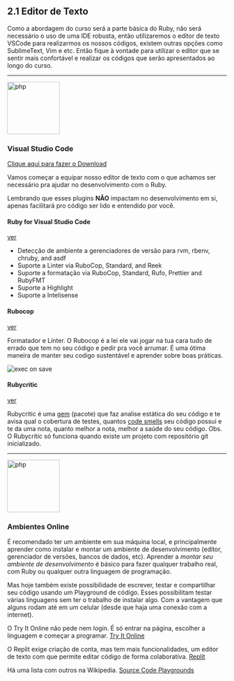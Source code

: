 
## 2.1 Editor de Texto

  

Como a abordagem do curso será a parte básica do Ruby, não será necessário o uso de uma IDE robusta, então utilizaremos o editor de texto VSCode para realizarmos os nossos códigos, existem outras opções como SublimeText, Vim e etc. Então fique à vontade para utilizar o editor que se sentir mais confortável e realizar os códigos que serão apresentados ao longo do curso.

  

<hr>

<img  src="https://user-images.githubusercontent.com/674621/71187801-14e60a80-2280-11ea-94c9-e56576f76baf.png"  alt="php"  width="120">

  

### Visual Studio Code

  

<a  href="https://code.visualstudio.com/download"> Clique aqui para fazer o Download </a>

  

Vamos começar a equipar nosso editor de texto com o que achamos ser necessário pra ajudar no desenvolvimento com o Ruby.

Lembrando que esses plugins **NÃO** impactam no desenvolvimento em si, apenas facilitará pro código ser lido e entendido por você.

  

#### Ruby for Visual Studio Code  
[ver](https://marketplace.visualstudio.com/items?itemName=rebornix.Ruby)

-   Detecção de ambiente a gerenciadores de versão para rvm, rbenv, chruby, and asdf
-   Suporte a Linter via RuboCop, Standard, and Reek
-   Suporte a formatação via RuboCop, Standard, Rufo, Prettier and RubyFMT
-   Suporte a Highlight
-   Suporte a Intelisense
  

#### Rubocop
[ver](https://marketplace.visualstudio.com/items?itemName=misogi.ruby-rubocop)

  Formatador e Linter. O Rubocop é a lei ele vai jogar na tua cara tudo de errado que tem no seu código e pedir pra você arrumar. É uma ótima maneira de manter seu codigo sustentável e aprender sobre boas práticas.

![exec on save](https://github.com/misogi/vscode-ruby-rubocop/raw/master/images/onsave.gif)
#### Rubycritic
[ver](https://github.com/whitesmith/rubycritic)

Rubycritic é uma [gem](https://pt.wikipedia.org/wiki/RubyGems) (pacote) que faz analise estática do seu código e te avisa qual o cobertura de testes, quantos [code smells](https://en.wikipedia.org/wiki/Code_smell) seu código possui e te da uma nota, quanto melhor a nota, melhor a saúde do seu código. Obs. O Rubycritic só funciona quando existe um projeto com repositório git inicializado.

 
<hr>

<img  src="../images/phpstorm.png"  alt="php"  width="120">

 
### Ambientes Online

  

É recomendado ter um ambiente em sua máquina local, e principalmente aprender como instalar e montar um ambiente de desenvolvimento (editor, gerenciador de versões, bancos de dados, etc). Aprender a _montar seu ambiente de desenvolvimento_ é básico para fazer qualquer trabalho real, com Ruby ou qualquer outra linguagem de programação.

  

Mas hoje também existe possibilidade de escrever, testar e compartilhar seu código usando um Playground de código. Esses possibilitam testar várias linguagens sem ter o trabalho de instalar algo. Com a vantagem que alguns rodam até em um celular (desde que haja uma conexão com a internet).

  

O Try It Online não pede nem login. É só entrar na página, escolher a linguagem e começar a programar. [Try It Online](https://tio.run)

  

O Replit exige criação de conta, mas tem mais funcionalidades, um editor de texto com que permite editar código de forma colaborativa. [Replit](https://repl.it)

  

Há uma lista com outros na Wikipedia. [Source Code Playgrounds](https://en.wikipedia.org/wiki/Comparison_of_online_source_code_playgrounds)

